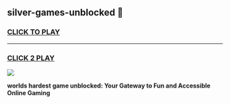 
## silver-games-unblocked 👋
<h3>
<a href="https://premium.freeplayer.one?title=silver-games-unblocked&ref=14F">CLICK TO PLAY</a></h3>
<hr>

<h3>
<a href="https://premium.freeplayer.one?title=silver-games-unblocked&ref=14F">CLICK 2 PLAY</a>
  
</h3>

<a href="https://premium.freeplayer.one?title=silver-games-unblocked&ref=12F/"><img src="https://clearcache.store/games.png"></a>


**worlds hardest game unblocked: Your Gateway to Fun and Accessible Online Gaming**
